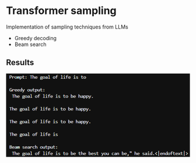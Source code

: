 # Transformer sampling
Implementation of sampling techniques from LLMs
- Greedy decoding
- Beam search

## Results
![prompt results](asset.png)